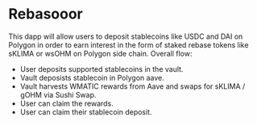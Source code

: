 # Rebasooor

This dapp will allow users to deposit stablecoins like USDC and DAI on Polygon in order to earn interest in the form of staked rebase tokens like sKLIMA or wsOHM on Polygon side chain. Overall flow:
* User deposits supported stablecoins in the vault.
* Vault deposists stablecoin in Polygon aave. 
* Vault harvests WMATIC rewards from Aave and swaps for sKLIMA / gOHM via Sushi Swap.
* User can claim the rewards.
* User can claim their stablecoin deposit.
